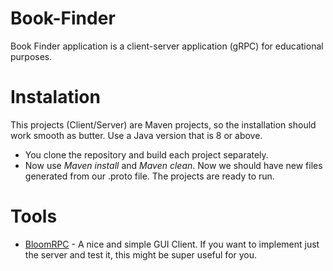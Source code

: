 # Book-Finder
Book Finder application is a client-server application (gRPC) for educational purposes.

# Instalation

This projects (Client/Server) are Maven projects, so the installation should work smooth as butter. Use a Java version that is 8 or above.
- You clone the repository and build each project separately. 
- Now use *Maven install* and *Maven clean*. Now we should have new files generated from our .proto file. The projects are ready to run.

# Tools 
- [BloomRPC](https://github.com/uw-labs/bloomrpc) - A nice and simple GUI Client. If you want to implement just the server and test it, this might be super useful for you.
